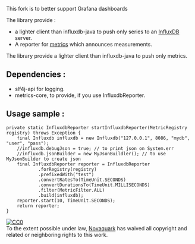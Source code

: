 This fork is to better support Grafana dashboards

The library provide :

* a lighter client than influxdb-java to push only series to an [InfluxDB](http://influxdb.org) server.
* A reporter for [metrics](http://metrics.codahale.com/) which announces measurements.

The library provide a lighter client than influxdb-java to push only metrics.

## Dependencies :

* slf4j-api for logging.
* metrics-core, to provide, if you use InfluxdbReporter.

## Usage sample :

	private static InfluxdbReporter startInfluxdbReporter(MetricRegistry registry) throws Exception {
		final Influxdb influxdb = new Influxdb("127.0.0.1", 8086, "mydb", "user", "pass");
		//influxdb.debugJson = true; // to print json on System.err
		//influxdb.jsonBuilder = new MyJsonBuildler(); // to use MyJsonBuilder to create json
		final InfluxdbReporter reporter = InfluxdbReporter
				.forRegistry(registry)
				.prefixedWith("test")
				.convertRatesTo(TimeUnit.SECONDS)
				.convertDurationsTo(TimeUnit.MILLISECONDS)
				.filter(MetricFilter.ALL)
				.build(influxdb);
		reporter.start(10, TimeUnit.SECONDS);
		return reporter;
	}

<p xmlns:dct="http://purl.org/dc/terms/">
  <a rel="license"
     href="http://creativecommons.org/publicdomain/zero/1.0/">
    <img src="http://i.creativecommons.org/p/zero/1.0/88x31.png" style="border-style: none;" alt="CC0" />
  </a>
  <br />
  To the extent possible under law,
  <a rel="dct:publisher"
     href="https://github.com/orgs/novaquark">
    <span property="dct:title">Novaquark</span></a>
  has waived all copyright and related or neighboring rights to
  this work.
</p>
